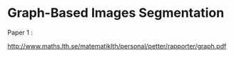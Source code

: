 # Graph-Based Images Segmentation

Paper 1 :

http://www.maths.lth.se/matematiklth/personal/petter/rapporter/graph.pdf
